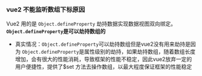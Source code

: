 ### vue2 不能监听数组下标原因

Vue2 用的是 `Object.defineProperty` 劫持数据实现数据视图双向绑定。**`Object.defineProperty`是可以劫持数组的**

- 真实情况：`Object.defineProperty`可以劫持数组但是vue2没有用来劫持是因为 `Object.defineProperty`是属性级别的劫持，如果劫持数组，随着数组长度增加，会有很大的性能消耗，导致框架的性能不稳定，因此vue2放弃一定的用户便捷性，提供了$set 方法去操作数组，以最大程度保证框架的性能稳定